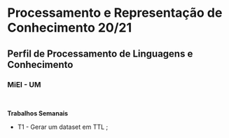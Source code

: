 # Processamento e Representação de Conhecimento 20/21
## Perfil de Processamento de Linguagens e Conhecimento
### MiEI - UM
<br/>


<b> Trabalhos Semanais </b>
  * T1 - Gerar um dataset em TTL ;
<br/>

